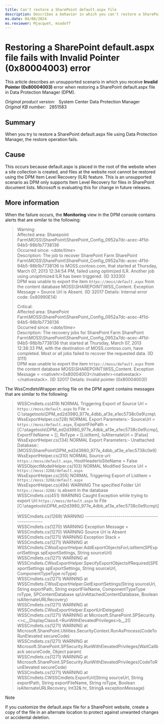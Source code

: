 ```yaml
---
title: Can't restore a SharePoint default.aspx file
description: Describes a behavior in which you can't restore a SharePoint default.aspx file by using Data Protection Manager.
ms.date: 04/08/2024
ms.reviewer: Mjacquet, msadoff
---
```

# Restoring a SharePoint default.aspx file fails with Invalid Pointer (0x80004003) error

This article describes an unsupported scenario in which you receive **Invalid Pointer (0x80004003)** error when restoring a SharePoint default.aspx file in Data Protection Manager (DPM).

_Original product version:_ &nbsp; System Center Data Protection Manager  
_Original KB number:_ &nbsp; 2851583

## Summary

When you try to restore a SharePoint default.aspx file using Data Protection Manager, the restore operation fails.

## Cause

This occurs because default.aspx is placed in the root of the website when a site collection is created, and files at the website root cannot be restored using the DPM Item Level Recovery (ILR) feature. This is an unsupported scenario as DPM only supports Item Level Recovery for files in SharePoint document lists. Microsoft is evaluating this for change in future releases.

## More information

When the failure occurs, the **Monitoring** view in the DPM console contains alerts that are similar to the following:

> Warning:  
Affected area: Sharepoint Farm\MOSS\SharePoint\SharePoint_Config_0952a7dc-acec-4f1d-94b5-98b1b7738136  
Occurred since: \<*date/time*>  
Description: The job to recover SharePoint Farm SharePoint Farm\MOSS\SharePoint\SharePoint_Config_0952a7dc-acec-4f1d-94b5-98b1b7738136 to MOSS.contoso.com, that started at Thursday, March 07, 2013 12:34:54 PM, failed using optimized ILR. Another job using unoptimized ILR has been triggered. (ID 33330)  
DPM was unable to export the item *`https://moss/default.aspx`* from the content database MOSS\SHAREPOINT\WSS_Content. Exception Message = Source Url is Absent. (ID 32017 Details: Internal error code: 0x80990E14)  
>
> Critical:  
Affected area: SharePoint Farm\MOSS\SharePoint\SharePoint_Config_0952a7dc-acec-4f1d-94b5-98b1b7738136  
Occurred since: \<*date/time*>  
Description: The recovery jobs for SharePoint Farm SharePoint Farm\MOSS\SharePoint\SharePoint_Config_0952a7dc-acec-4f1d-94b5-98b1b7738136 that started at Thursday, March 07, 2013 12:38:33 PM, with the destination of MOSS.contoso.com, have completed. Most or all jobs failed to recover the requested data. (ID 3111)  
DPM was unable to export the item `https://moss/default.aspx` from the content database MOSS\SHAREPOINT\WSS_Content. Exception Message = \<nativehr>0x80004003\</nativehr>\<nativestack>\</nativestack>. (ID 32017 Details: Invalid pointer (0x80004003))  

The WssCmdletsWrapper.errlog file on the DPM agent contains messages that are similar to the following:

> WSSCmdlets.cs(419) NORMAL Triggering Export of Source Url = `https://moss/default.aspx` to File = C:\stagetools\DPM_ed2d3980_977e_4dbb_af3e_e1ec5738c0e9\cmp\  
WssExportHelper.cs(128) NORMAL Export Parameters:- SourceUrl = `https://moss/default.aspx`, ExportFilePath = [C:\stagetools\DPM_ed2d3980_977e_4dbb_af3e_e1ec5738c0e9\cmp], ExportFileName = [], RoType = [ListItem], IsAlternateUrl = [False]  
WssExportHelper.cs(134) NORMAL Export Parameters:- Unattached Database:: [MOSS\SharePoint\DPM_ed2d3980_977e_4dbb_af3e_e1ec5738c0e9]  
WssExportHelper.cs(310) NORMAL Source url: `https://moss/default.aspx`, HostHeaderIsSiteName = False  
WSSObjectModelHelper.cs(103) NORMAL Modified Source Url = `https://moss:3268/default.aspx`  
WssExportHelper.cs(355) NORMAL Triggering Export of ListItem = `https://moss:3268/default.aspx`  
WssExportHelper.cs(494) WARNING The specified Folder Url `https://moss:3268/` is absent in the database  
WSSCmdlets.cs(451) WARNING Caught Exception while trying to export Url `https://moss/default.aspx` to File [C:\stagetools\DPM_ed2d3980_977e_4dbb_af3e_e1ec5738c0e9\cmp\\].  
WSSCmdlets.cs(1269) WARNING --------------------------------------------------  
WSSCmdlets.cs(1270) WARNING Exception Message =  
WSSCmdlets.cs(1270) WARNING Source Url is Absent  
WSSCmdlets.cs(1271) WARNING Exception Stack =  
WSSCmdlets.cs(1271) WARNING at WSSCmdlets.CWssExportHelper.AddExportObjectsForListItem(SPExportSettings spExportSettings, String sourceUrl)  
WSSCmdlets.cs(1271) WARNING at WSSCmdlets.CWssExportHelper.SpecifyExportObjectsIfRequired(SPExportSettings spExportSettings, String sourceUrl, ComponentTypeType roType)  
WSSCmdlets.cs(1271) WARNING at WSSCmdlets.CWssExportHelper.GetExportSettings(String sourceUrl, String exportPath, String exportFileName, ComponentTypeType roType, SPContentDatabase spUnAttachedContentDatabase, Boolean isAlternateURLRecovery)  
WSSCmdlets.cs(1271) WARNING at WSSCmdlets.CWssExportHelper.ExportUrlDelegate()  
WSSCmdlets.cs(1271) WARNING at Microsoft.SharePoint.SPSecurity.<>c__DisplayClass4.\<RunWithElevatedPrivileges>b__2()  
WSSCmdlets.cs(1271) WARNING at Microsoft.SharePoint.Utilities.SecurityContext.RunAsProcess(CodeToRunElevated secureCode)  
WSSCmdlets.cs(1271) WARNING at Microsoft.SharePoint.SPSecurity.RunWithElevatedPrivileges(WaitCallback secureCode, Object param)  
WSSCmdlets.cs(1271) WARNING at Microsoft.SharePoint.SPSecurity.RunWithElevatedPrivileges(CodeToRunElevated secureCode)  
WSSCmdlets.cs(1271) WARNING at WSSCmdlets.CWSSCmdlets.ExportUrl(String sourceUrl, String exportPath, String exportFileName, String roType, Boolean isAlternateURLRecovery, Int32& hr, String& exceptionMessage)

> [!NOTE]
> If you customize the default.aspx file for a SharePoint website, create a copy of the file in an alternate location to protect against unwanted changes or accidental deletion.
